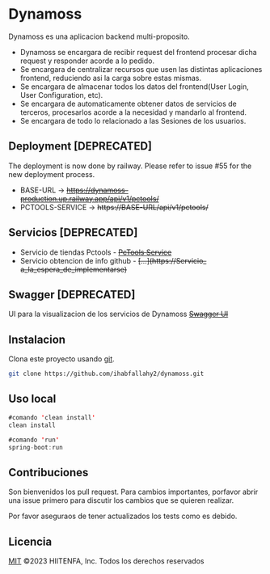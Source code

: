 # Dynamoss

Dynamoss es una aplicacion backend multi-proposito.

- Dynamoss se encargara de recibir request del frontend procesar dicha request y responder acorde a lo pedido.
- Se encargara de centralizar recursos que usen las distintas aplicaciones frontend, reduciendo asi la carga sobre estas mismas.
- Se encargara de almacenar todos los datos del frontend(User Login, User Configuration, etc).
- Se encargara de automaticamente obtener datos de servicios de terceros, procesarlos acorde a la necesidad y mandarlo al frontend.
- Se encargara de todo lo relacionado a las Sesiones de los usuarios.

## Deployment [DEPRECATED]
The deployment is now done by railway. Please refer to issue #55 for the new deployment process.

- BASE-URL -> ~~https://dynamoss-production.up.railway.app/api/v1/pctools/~~
- PCTOOLS-SERVICE -> ~~https://BASE-URL/api/v1/pctools/~~

## Servicios [DEPRECATED]
- Servicio de tiendas Pctools - ~~[PcTools Service](https://dynamoss-production.up.railway.app/api/v1/pctools/)~~
- Servicio obtencion de info github - ~~[...](https://Servicio_ a_la_espera_de_implementarse)~~
## Swagger [DEPRECATED]
UI para la visualizacion de los servicios de Dynamoss ~~[Swagger UI](https://dynamoss-production.up.railway.app/swagger-ui/index.html#/)~~

## Instalacion

Clona este proyecto usando [git](https://git-scm.com/).

```bash
git clone https://github.com/ihabfallahy2/dynamoss.git
```

## Uso local

```java
#comando 'clean install'
clean install

#comando 'run'
spring-boot:run

```

## Contribuciones

Son bienvenidos los pull request. Para cambios importantes, porfavor abrir una issue primero para discutir los cambios que se quieren realizar.

Por favor aseguraos de tener actualizados los tests como es debido.

## Licencia

[MIT](https://choosealicense.com/licenses/mit/) ©2023 HIITENFA, Inc. Todos los derechos reservados
